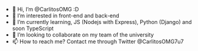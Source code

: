 - 👋 Hi, I’m @CarlitosOMG :D
- 👀 I’m interested in front-end and back-end
- 🌱 I’m currently learning, JS (Nodejs with Express), Python (Django) and soon TypeScript
- 💞️ I’m looking to collaborate on my team of the university
- 📫 How to reach me? Contact me through Twitter @CarlitosOMG7u7

<!---
CarlitosOMG/CarlitosOMG is a ✨ special ✨ repository because its `README.md` (this file) appears on your GitHub profile.
You can click the Preview link to take a look at your changes.
--->
